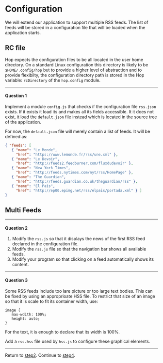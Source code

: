 Configuration
=============

We will extend our application to support multiple RSS feeds. The list
of feeds will be stored in a configuration file that will be loaded
when the application starts.

RC file
-------

Hop expects the configuration files to be all located in the user
home directory. On a standard Linux configuration this directory is
likely to be `$HOME/.config/hop` but to provide a higher level of
abstraction and to provide flexibilty, the configuration directory path
is stored in the Hop variable: `rcDirectory` of the `hop.config` module.

*****************************************************************************
#### Question 1 ####

Implement a module `config.js` that checks if the configuration file
`rss.json` exists. If it exists it load its and makes all its fields
accessible. It it does not exist, it load the `default.json` file instead
which is located in the source tree of the application.

For now, the `default.json` file will merely contain a list of feeds. It will
be defined as:

```json
{ "feeds": [
   { "name": "Le Monde",
     "href": "https://www.lemonde.fr/rss/une.xml" },
   { "name": "Le Devoir",
     "href": "http://feeds2.feedburner.com/fluxdudevoir" },
   { "name": "New York Times",
     "href": "http://feeds.nytimes.com/nyt/rss/HomePage" },
   { "name": "The Guardian",
     "href": "http://feeds.guardian.co.uk/theguardian/rss" },
   { "name": "El Pais",
     "href": "http://ep00.epimg.net/rss/elpais/portada.xml" } ] 
}
```

Multi Feeds
-----------

*****************************************************************************
#### Question 2 ####

1. Modify the `rss.js` so that it displays the news of the first RSS feed
declared in the configuration file.
2. Modify the `rss.js` file so that the navigation bar shows all available
 feeds.
3. Modify your program so that clicking on a feed automatically shows
 its content.

*****************************************************************************
#### Question 3 ####

Some RSS feeds include too lare picture or too large text bodies. This can
be fixed by using an approprioate HSS file. To restrict that size of an image
so that it is scale to fit its container width, use:

```
image {
   max-wdith: 100%;
   height: auto;
}
```

For the text, it is enough to declare that its width is 100%. 

Add a `rss.hss` file used by `hss.js` to configure these graphical
elements.


*****************************************************************************
Return to [step2](https://github.com/manuel-serrano/hop-tutorials/tree/master/rss/step2/).
Continue to [step4](https://github.com/manuel-serrano/hop-tutorials/tree/master/rss/step4/).

